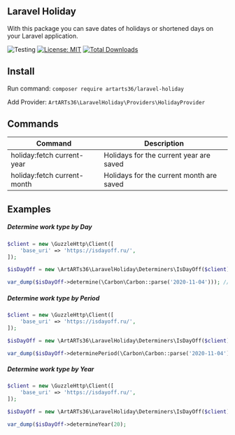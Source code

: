 ## Laravel Holiday

With this package you can save dates of holidays or shortened days on your Laravel application.

![Testing](https://github.com/ArtARTs36/laravel-holiday/workflows/Testing/badge.svg?branch=master)
[![License: MIT](https://img.shields.io/badge/License-MIT-yellow.svg)](https://opensource.org/licenses/MIT)
<a href="https://poser.pugx.org/artarts36/laravel-holiday/d/total.svg">
    <img src="https://poser.pugx.org/artarts36/laravel-holiday/d/total.svg" alt="Total Downloads">
</a>

## Install

Run command: `composer require artarts36/laravel-holiday`

Add Provider: `ArtARTs36\LaravelHoliday\Providers\HolidayProvider`

## Commands

| Command                     | Description                              |
| ------------                | ------------                             |
| holiday:fetch current-year  | Holidays for the current year are saved  |
| holiday:fetch current-month | Holidays for the current month are saved |

## Examples

##### Determine work type by Day

```php
$client = new \GuzzleHttp\Client([
    'base_uri' => 'https://isdayoff.ru/',
]);

$isDayOff = new \ArtARTs36\LaravelHoliday\Determiners\IsDayOff($client);

var_dump($isDayOff->determine(\Carbon\Carbon::parse('2020-11-04'))); // string(7) "weekend"
```

##### Determine work type by Period

```php
$client = new \GuzzleHttp\Client([
    'base_uri' => 'https://isdayoff.ru/',
]);

$isDayOff = new \ArtARTs36\LaravelHoliday\Determiners\IsDayOff($client);

var_dump($isDayOff->determinePeriod(\Carbon\Carbon::parse('2020-11-04'), \Carbon\Carbon::parse('2020-12-15')));
```

##### Determine work type by Year

```php
$client = new \GuzzleHttp\Client([
    'base_uri' => 'https://isdayoff.ru/',
]);

$isDayOff = new \ArtARTs36\LaravelHoliday\Determiners\IsDayOff($client);

var_dump($isDayOff->determineYear(20);
```
